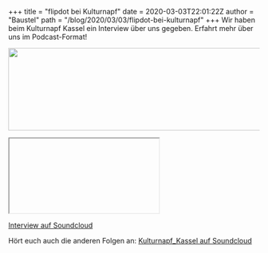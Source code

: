 +++
title = "flipdot bei Kulturnapf"
date = 2020-03-03T22:01:22Z
author = "Baustel"
path = "/blog/2020/03/03/flipdot-bei-kulturnapf"
+++
Wir haben beim Kulturnapf Kassel ein Interview über uns gegeben. Erfahrt
mehr über uns im Podcast-Format!

<a href="#" onclick="flipdot.loadIframe(event, 'iframe_soundcloud_kulturnapf', 'https://w.soundcloud.com/player/?url=https%3A//api.soundcloud.com/tracks/770085973&color=%23ff5500&auto_play=false&hide_related=false&show_comments=true&show_user=true&show_reposts=false&show_teaser=true')"><img src="https://flipdot.org/blog/uploads/2020/soundcloud_kulturnapf_cookies.png" width="675" height="166" /></a>
<iframe class="hidden" scrolling="no" id="iframe_soundcloud_kulturnapf"></iframe>

[Interview auf
Soundcloud](https://soundcloud.com/user-976695732-112743983/s2e1kulturnapf-interview-flipdot)

Hört euch auch die anderen Folgen an: [Kulturnapf_Kassel auf
Soundcloud](https://soundcloud.com/user-976695732-112743983)
